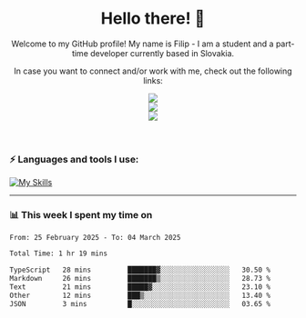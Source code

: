 <h1 align="center">  Hello there! 👋</h1>

<p align="center">Welcome to my GitHub profile! My name is Filip - I am a student and a part-time developer currently based in Slovakia.</p>
<p align="center">In case you want to connect and/or work with me, check out the following links: </p>
<div align="center">
<a href="https://www.linkedin.com/in/filip-sipos-7566b5309/">
  <img src="https://img.shields.io/badge/LinkedIn-0077B5?style=for-the-badge&logo=linkedin&logoColor=white"></img>
</a>
</br>
<a href="https://filipsipos.netlify.app">
  <img src="https://img.shields.io/badge/website-000000?style=for-the-badge&logo=About.me&logoColor=white"></img>
</a>
</br>
<a href="mailto:filip.sipos@student.leaf.academy">
  <img src="https://img.shields.io/badge/Gmail-D14836?style=for-the-badge&logo=gmail&logoColor=white"></img>
</a>
</div>

</br>
</br>

### ⚡ Languages and tools I use:

[![My Skills](https://skillicons.dev/icons?i=html,css,tailwind,js,ts,vue,react,nodejs,firebase,azure,git,postman,figma&theme=dark)](https://skillicons.dev)

---

### 📊 This week I spent my time on</h3>

<!--START_SECTION:waka-->

```txt
From: 25 February 2025 - To: 04 March 2025

Total Time: 1 hr 19 mins

TypeScript   28 mins         ███████▓░░░░░░░░░░░░░░░░░   30.50 %
Markdown     26 mins         ███████▒░░░░░░░░░░░░░░░░░   28.73 %
Text         21 mins         █████▓░░░░░░░░░░░░░░░░░░░   23.10 %
Other        12 mins         ███▒░░░░░░░░░░░░░░░░░░░░░   13.40 %
JSON         3 mins          █░░░░░░░░░░░░░░░░░░░░░░░░   03.65 %
```

<!--END_SECTION:waka-->

